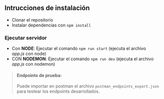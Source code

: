 ## Intrucciones de instalación

- Clonar el repositorio
- Instalar dependencias con `npm install`

### Ejecutar servidor

- Con **NODE**: Ejecutar el comando `npm run start` (ejecuta el archivo _app.js_ con node)
- CON **NODEMON**: Ejecutar el comando `npm run dev` (ejecuta el archivo _app.js_ con nodemon)

> #### Endpoints de prueba:
>
> Puede importar en postman el archivo `postman_endpoints_export.json` para testear los endpoints desarrollados.
